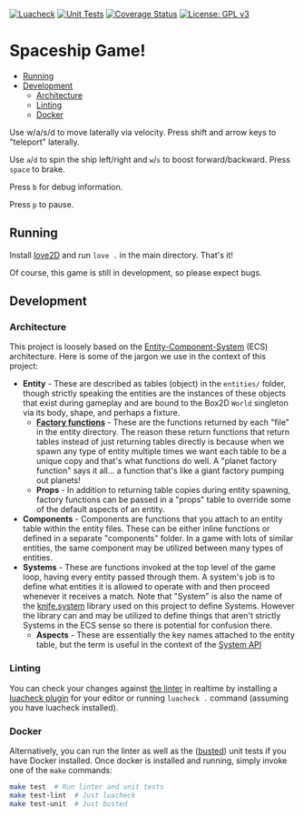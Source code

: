 [![Luacheck](https://github.com/codi-hacks/space-race/actions/workflows/auto-lint.yml/badge.svg?branch=master)](https://github.com/codi-hacks/space-race/actions/workflows/auto-lint.yml)
[![Unit Tests](https://github.com/codi-hacks/space-race/actions/workflows/unit-tests.yml/badge.svg?branch=master)](https://github.com/codi-hacks/space-race/actions/workflows/unit-tests.yml)
[![Coverage Status](https://coveralls.io/repos/github/codi-hacks/space-race/badge.svg?branch=)](https://coveralls.io/github/codi-hacks/space-race?branch=)
[![License: GPL v3](https://img.shields.io/badge/License-GPLv3-blue.svg)](LICENSE.md)

# Spaceship Game!

<!-- Table of contents can be re-generated by running `npx doctoc README.md` -->
<!-- START doctoc generated TOC please keep comment here to allow auto update -->
<!-- DON'T EDIT THIS SECTION, INSTEAD RE-RUN doctoc TO UPDATE -->

- [Running](#running)
- [Development](#development)
  - [Architecture](#architecture)
  - [Linting](#linting)
  - [Docker](#docker)

<!-- END doctoc generated TOC please keep comment here to allow auto update -->

Use w/a/s/d to move laterally via velocity. Press shift and arrow keys to "teleport" laterally.

Use `a`/`d` to spin the ship left/right and `w`/`s` to boost forward/backward. Press `space` to brake.

Press `b` for debug information.

Press `p` to pause.

## Running

Install [love2D](https://love2d.org/) and run `love .` in the main directory. That's it!

Of course, this game is still in development, so please expect bugs.

## Development

### Architecture

This project is loosely based on the [Entity-Component-System](https://en.wikipedia.org/wiki/Entity_component_system) (ECS) architecture. Here is some of the jargon we use in the context of this project:

- **Entity** - These are described as tables (object) in the `entities/` folder, though strictly speaking the entities are the instances of these objects that exist during gameplay and are bound to the Box2D `World` singleton via its body, shape, and perhaps a fixture.
  - [**Factory functions**](https://en.wikipedia.org/wiki/Factory_method_pattern) - These are the functions returned by each "file" in the entity directory. The reason these return functions that return tables instead of just returning tables directly is because when we spawn any type of entity multiple times we want each table to be a unique copy and that's what functions do well. A "planet factory function" says it all... a function that's like a giant factory pumping out planets!
  - **Props** - In addition to returning table copies during entity spawning, factory functions can be passed in a "props" table to override some of the default aspects of an entity.
- **Components** - Components are functions that you attach to an entity table within the entity files. These can be either inline functions or defined in a separate "components" folder. In a game with lots of similar entities, the same component may be utilized between many types of entities.
- **Systems** - These are functions invoked at the top level of the game loop, having every entity passed through them. A system's job is to define what entities it is allowed to operate with and then proceed whenever it receives a match. Note that "System" is also the name of the [knife.system](https://github.com/airstruck/knife/blob/master/readme/system.md) library used on this project to define Systems. However the library can and may be utilized to define things that aren't strictly Systems in the ECS sense so there is potential for confusion there.
  - **Aspects** - These are essentially the key names attached to the entity table, but the term is useful in the context of the [System API](https://github.com/airstruck/knife/blob/master/readme/system.md#api)

### Linting

You can check your changes against [the linter](https://github.com/mpeterv/luacheck#readme) in realtime by installing a [luacheck plugin](https://github.com/mpeterv/luacheck#editor-support) for your editor or running `luacheck .` command (assuming you have luacheck installed).

### Docker

Alternatively, you can run the linter as well as the ([busted](https://olivinelabs.com/busted)) unit tests if you have Docker installed.
Once docker is installed and running, simply invoke one of the `make` commands:

```sh
make test  # Run linter and unit tests
make test-lint  # Just luacheck
make test-unit  # Just busted
```
